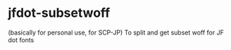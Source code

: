 # jfdot-subsetwoff
(basically for personal use, for SCP-JP) To split  and get subset woff for JF dot fonts
